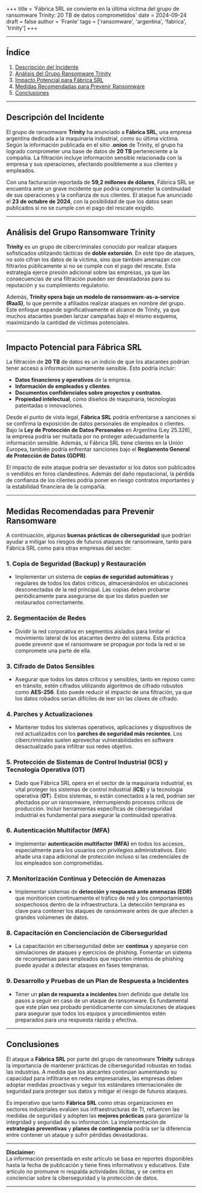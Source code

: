 +++
title = 'Fábrica SRL se convierte en la última víctima del grupo de ransomware Trinity: 20 TB de datos comprometidos'
date = 2024-09-24
draft = false
author = 'Franle'
tags = ['ransomware', 'argentina', 'fabrica', 'trinity']
+++

---

## Índice

1. [Descripción del Incidente](#descripción-del-incidente)
2. [Análisis del Grupo Ransomware Trinity](#análisis-del-grupo-ransomware-trinity)
3. [Impacto Potencial para Fábrica SRL](#impacto-potencial-para-fábrica-srl)
4. [Medidas Recomendadas para Prevenir Ransomware](#medidas-recomendadas-para-prevenir-ransomware)
5. [Conclusiones](#conclusiones)

---

## Descripción del Incidente

El grupo de ransomware **Trinity** ha anunciado a **Fábrica SRL**, una empresa argentina dedicada a la maquinaria industrial, como su última víctima. Según la información publicada en el sitio **.onion** de Trinity, el grupo ha logrado comprometer una base de datos de **20 TB** perteneciente a la compañía. La filtración incluye información sensible relacionada con la empresa y sus operaciones, afectando posiblemente a sus clientes y empleados.

Con una facturación reportada de **59,2 millones de dólares**, Fábrica SRL se encuentra ante un grave incidente que podría comprometer la continuidad de sus operaciones y la confianza de sus clientes. El ataque fue anunciado el **23 de octubre de 2024**, con la posibilidad de que los datos sean publicados si no se cumple con el pago del rescate exigido.

---

## Análisis del Grupo Ransomware Trinity

**Trinity** es un grupo de cibercriminales conocido por realizar ataques sofisticados utilizando tácticas de **doble extorsión**. En este tipo de ataques, no solo cifran los datos de la víctima, sino que también amenazan con filtrarlos públicamente si no se cumple con el pago del rescate. Esta estrategia ejerce presión adicional sobre las empresas, ya que las consecuencias de una filtración pueden ser devastadoras para su reputación y su cumplimiento regulatorio.

Además, **Trinity opera bajo un modelo de ransomware-as-a-service (RaaS)**, lo que permite a afiliados realizar ataques en nombre del grupo. Este enfoque expande significativamente el alcance de Trinity, ya que muchos atacantes pueden lanzar campañas bajo el mismo esquema, maximizando la cantidad de víctimas potenciales.

---

## Impacto Potencial para Fábrica SRL

La filtración de **20 TB** de datos es un indicio de que los atacantes podrían tener acceso a información sumamente sensible. Esto podría incluir:

- **Datos financieros y operativos** de la empresa.
- **Información de empleados y clientes**.
- **Documentos confidenciales sobre proyectos y contratos**.
- **Propiedad intelectual**, como diseños de maquinaria, tecnologías patentadas o innovaciones.

Desde el punto de vista legal, **Fábrica SRL** podría enfrentarse a sanciones si se confirma la exposición de datos personales de empleados o clientes. Bajo la **Ley de Protección de Datos Personales** en Argentina (Ley 25.326), la empresa podría ser multada por no proteger adecuadamente la información sensible. Además, si Fábrica SRL tiene clientes en la Unión Europea, también podría enfrentar sanciones bajo el **Reglamento General de Protección de Datos (GDPR)**.

El impacto de este ataque podría ser devastador si los datos son publicados o vendidos en foros clandestinos. Además del daño reputacional, la pérdida de confianza de los clientes podría poner en riesgo contratos importantes y la estabilidad financiera de la compañía.

---

## Medidas Recomendadas para Prevenir Ransomware

A continuación, algunas **buenas prácticas de ciberseguridad** que podrían ayudar a mitigar los riesgos de futuros ataques de ransomware, tanto para Fábrica SRL como para otras empresas del sector:

### 1. **Copia de Seguridad (Backup) y Restauración**
   - Implementar un sistema de **copias de seguridad automáticas** y regulares de todos los datos críticos, almacenándolos en ubicaciones desconectadas de la red principal. Las copias deben probarse periódicamente para asegurarse de que los datos pueden ser restaurados correctamente.

### 2. **Segmentación de Redes**
   - Dividir la red corporativa en segmentos aislados para limitar el movimiento lateral de los atacantes dentro del sistema. Esta práctica puede prevenir que el ransomware se propague por toda la red si se compromete una parte de ella.

### 3. **Cifrado de Datos Sensibles**
   - Asegurar que todos los datos críticos y sensibles, tanto en reposo como en tránsito, estén cifrados utilizando algoritmos de cifrado robustos como **AES-256**. Esto puede reducir el impacto de una filtración, ya que los datos robados serían difíciles de leer sin las claves de cifrado.

### 4. **Parches y Actualizaciones**
   - Mantener todos los sistemas operativos, aplicaciones y dispositivos de red actualizados con los **parches de seguridad más recientes**. Los cibercriminales suelen aprovechar vulnerabilidades en software desactualizado para infiltrar sus redes objetivo.

### 5. **Protección de Sistemas de Control Industrial (ICS) y Tecnología Operativa (OT)**
   - Dado que Fábrica SRL opera en el sector de la maquinaria industrial, es vital proteger los sistemas de control industrial (**ICS**) y la tecnología operativa (**OT**). Estos sistemas, si están conectados a la red, podrían ser afectados por un ransomware, interrumpiendo procesos críticos de producción. Incluir herramientas específicas de ciberseguridad industrial es fundamental para asegurar la continuidad operativa.

### 6. **Autenticación Multifactor (MFA)**
   - Implementar **autenticación multifactor (MFA)** en todos los accesos, especialmente para los usuarios con privilegios administrativos. Esto añade una capa adicional de protección incluso si las credenciales de los empleados son comprometidas.

### 7. **Monitorización Continua y Detección de Amenazas**
   - Implementar sistemas de **detección y respuesta ante amenazas (EDR)** que monitoricen continuamente el tráfico de red y los comportamientos sospechosos dentro de la infraestructura. La detección temprana es clave para contener los ataques de ransomware antes de que afecten a grandes volúmenes de datos.

### 8. **Capacitación en Concienciación de Ciberseguridad**
   - La capacitación en ciberseguridad debe ser **continua** y apoyarse con simulaciones de ataques y ejercicios de phishing. Fomentar un sistema de recompensas para empleados que reporten intentos de phishing puede ayudar a detectar ataques en fases tempranas.

### 9. **Desarrollo y Pruebas de un Plan de Respuesta a Incidentes**
   - Tener un **plan de respuesta a incidentes** bien definido que detalle los pasos a seguir en caso de un ataque de ransomware. Es fundamental que este plan sea probado periódicamente con simulaciones de ataques para asegurar que todos los equipos y procedimientos estén preparados para una respuesta rápida y efectiva.

---

## Conclusiones

El ataque a **Fábrica SRL** por parte del grupo de ransomware **Trinity** subraya la importancia de mantener prácticas de ciberseguridad robustas en todas las industrias. A medida que los atacantes continúan aumentando su capacidad para infiltrarse en redes empresariales, las empresas deben adoptar medidas proactivas y seguir los estándares internacionales de seguridad para proteger sus datos y mitigar el riesgo de futuros ataques.

Es imperativo que tanto **Fábrica SRL** como otras organizaciones en sectores industriales evalúen sus infraestructuras de TI, refuercen las medidas de seguridad y adopten las **mejores prácticas** para garantizar la integridad y seguridad de su información. La implementación de **estrategias preventivas** y **planes de contingencia** podría ser la diferencia entre contener un ataque y sufrir pérdidas devastadoras.

---

**Disclaimer:**  
La información presentada en este artículo se basa en reportes disponibles hasta la fecha de publicación y tiene fines informativos y educativos. Este artículo no promueve ni respalda actividades ilícitas, y se centra en concienciar sobre la ciberseguridad y la protección de datos.

---

